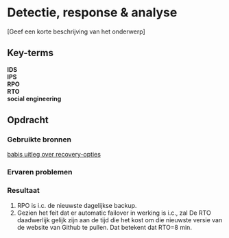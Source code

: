 # Detectie, response & analyse
[Geef een korte beschrijving van het onderwerp]

## Key-terms
**IDS**  
**IPS**  
**RPO**  
**RTO**  
**social engineering** 

## Opdracht
### Gebruikte bronnen
[babis uitleg over recovery-opties](https://www.combell.com/nl/blog/wat-is-disaster-recovery-en-waarom-is-het-zo-belangrijk/)

### Ervaren problemen


### Resultaat
1. RPO is i.c. de nieuwste dagelijkse backup.  
2. Gezien het feit dat er automatic failover in werking is i.c., zal De RTO daadwerlijk gelijk zijn aan de tijd die het kost om die nieuwste versie van de website van Github te pullen. Dat betekent dat RTO=8 min. 

